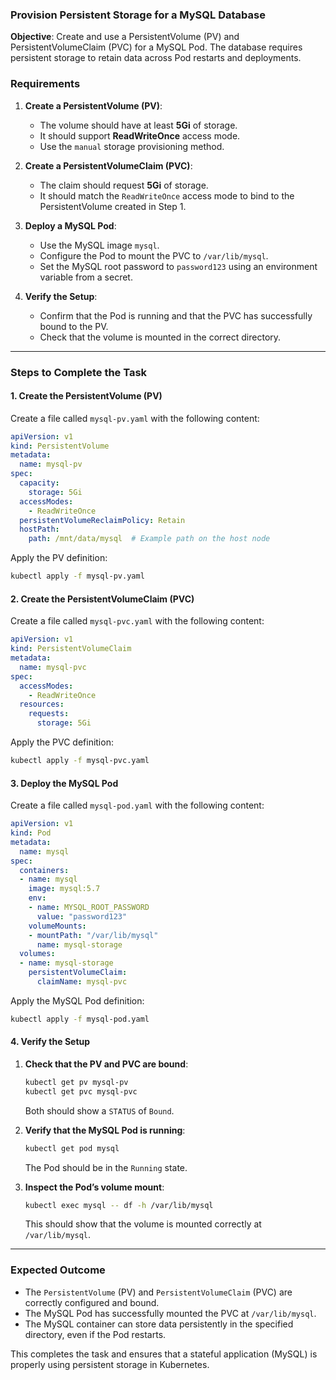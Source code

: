 ### Provision Persistent Storage for a MySQL Database

**Objective**: Create and use a PersistentVolume (PV) and PersistentVolumeClaim
(PVC) for a MySQL Pod. The database requires persistent storage to retain data
across Pod restarts and deployments.

### Requirements

1. **Create a PersistentVolume (PV)**:
   - The volume should have at least **5Gi** of storage.
   - It should support **ReadWriteOnce** access mode.
   - Use the `manual` storage provisioning method.

2. **Create a PersistentVolumeClaim (PVC)**:
   - The claim should request **5Gi** of storage.
   - It should match the `ReadWriteOnce` access mode to bind to the
     PersistentVolume created in Step 1.

3. **Deploy a MySQL Pod**:
   - Use the MySQL image `mysql`.
   - Configure the Pod to mount the PVC to `/var/lib/mysql`.
   - Set the MySQL root password to `password123` using an environment variable
     from a secret.

4. **Verify the Setup**:
   - Confirm that the Pod is running and that the PVC has successfully bound to
     the PV.
   - Check that the volume is mounted in the correct directory.

---

### Steps to Complete the Task

#### 1. Create the PersistentVolume (PV)

Create a file called `mysql-pv.yaml` with the following content:

```yaml
apiVersion: v1
kind: PersistentVolume
metadata:
  name: mysql-pv
spec:
  capacity:
    storage: 5Gi
  accessModes:
    - ReadWriteOnce
  persistentVolumeReclaimPolicy: Retain
  hostPath:
    path: /mnt/data/mysql  # Example path on the host node
```

Apply the PV definition:

```bash
kubectl apply -f mysql-pv.yaml
```

#### 2. Create the PersistentVolumeClaim (PVC)

Create a file called `mysql-pvc.yaml` with the following content:

```yaml
apiVersion: v1
kind: PersistentVolumeClaim
metadata:
  name: mysql-pvc
spec:
  accessModes:
    - ReadWriteOnce
  resources:
    requests:
      storage: 5Gi
```

Apply the PVC definition:

```bash
kubectl apply -f mysql-pvc.yaml
```

#### 3. Deploy the MySQL Pod

Create a file called `mysql-pod.yaml` with the following content:

```yaml
apiVersion: v1
kind: Pod
metadata:
  name: mysql
spec:
  containers:
  - name: mysql
    image: mysql:5.7
    env:
    - name: MYSQL_ROOT_PASSWORD
      value: "password123"
    volumeMounts:
    - mountPath: "/var/lib/mysql"
      name: mysql-storage
  volumes:
  - name: mysql-storage
    persistentVolumeClaim:
      claimName: mysql-pvc
```

Apply the MySQL Pod definition:

```bash
kubectl apply -f mysql-pod.yaml
```

#### 4. Verify the Setup

1. **Check that the PV and PVC are bound**:
   ```bash
   kubectl get pv mysql-pv
   kubectl get pvc mysql-pvc
   ```

   Both should show a `STATUS` of `Bound`.

2. **Verify that the MySQL Pod is running**:
   ```bash
   kubectl get pod mysql
   ```

   The Pod should be in the `Running` state.

3. **Inspect the Pod’s volume mount**:
   ```bash
   kubectl exec mysql -- df -h /var/lib/mysql
   ```

   This should show that the volume is mounted correctly at `/var/lib/mysql`.

---

### Expected Outcome

- The `PersistentVolume` (PV) and `PersistentVolumeClaim` (PVC) are correctly
configured and bound.
- The MySQL Pod has successfully mounted the PVC at `/var/lib/mysql`.
- The MySQL container can store data persistently in the specified directory,
even if the Pod restarts.

This completes the task and ensures that a stateful application (MySQL) is
properly using persistent storage in Kubernetes.
